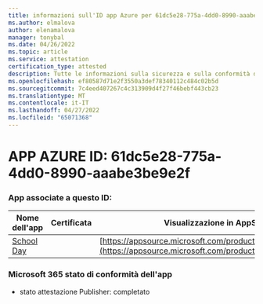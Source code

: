 ```yaml
---
title: informazioni sull'ID app Azure per 61dc5e28-775a-4dd0-8990-aaabe3be9e2f
ms.author: elmalova
author: elenamalova
manager: tonybal
ms.date: 04/26/2022
ms.topic: article
ms.service: attestation
certification_type: attested
description: Tutte le informazioni sulla sicurezza e sulla conformità disponibili per 61dc5e28-775a-4dd0-8990-aaabe3be9e2f.
ms.openlocfilehash: ef80587d71e2f3550a3def78340112c484c02b5d
ms.sourcegitcommit: 7c4eed407267c4c313909d4f27f46bebf443cb23
ms.translationtype: MT
ms.contentlocale: it-IT
ms.lasthandoff: 04/27/2022
ms.locfileid: "65071368"
---
```

# <a name="azure-app-id-61dc5e28-775a-4dd0-8990-aaabe3be9e2f"></a>APP AZURE ID: 61dc5e28-775a-4dd0-8990-aaabe3be9e2f


### <a name="apps-associated-with-this-id"></a>App associate a questo ID:
| **Nome dell'app** | **Certificata** | **Visualizzazione in AppSource** |
|--------------|---------------|-----------------------|
| [School Day](../forward/WA200001430.md) |  | [https://appsource.microsoft.com/product/office/WA200001430](https://appsource.microsoft.com/product/office/WA200001430) |

### <a name="microsoft-365-app-compliance-status"></a>Microsoft 365 stato di conformità dell'app
- stato attestazione Publisher: completato
